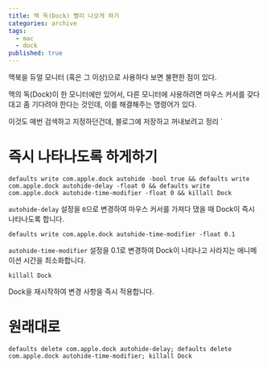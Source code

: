 ```yaml
---
title: 맥 독(Dock) 빨리 나오게 하기
categories: archive
tags:
  - mac
  - dock
published: true
---
```

맥북을 듀얼 모니터 (혹은 그 이상)으로 사용하다 보면 불편한 점이 있다.

맥의 독(Dock)이 한 모니터에만 있어서, 다른 모니터에 사용하려면 마우스 커서를 갖다대고 좀 기다려야 한다는 것인데, 이를 해결해주는 명령어가 있다.

이것도 매번 검색하고 지정하던건데, 블로그에 저장하고 꺼내보려고 정리
`
# 즉시 나타나도록 하게하기

```
defaults write com.apple.dock autohide -bool true && defaults write com.apple.dock autohide-delay -float 0 && defaults write com.apple.dock autohide-time-modifier -float 0 && killall Dock
```

`autohide-delay` 설정을 `0`으로 변경하여 마우스 커서를 가져다 댔을 때 Dock이 즉시 나타나도록 합니다.

```
defaults write com.apple.dock autohide-time-modifier -float 0.1
```

`autohide-time-modifier` 설정을 0.1로 변경하여 Dock이 나타나고 사라지는 애니메이션 시간을 최소화합니다.

```
killall Dock
```

Dock을 재시작하여 변경 사항을 즉시 적용합니다.

# 원래대로
```
defaults delete com.apple.dock autohide-delay; defaults delete com.apple.dock autohide-time-modifier; killall Dock
```